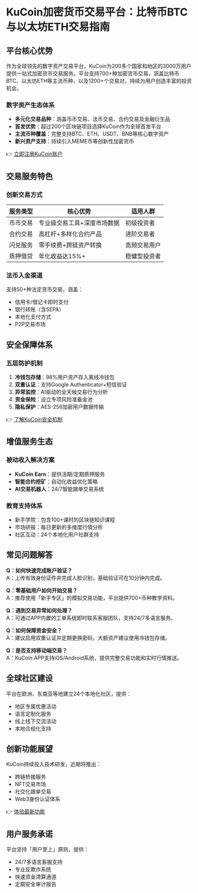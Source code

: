 # KuCoin加密货币交易平台：比特币BTC与以太坊ETH交易指南

## 平台核心优势

作为全球领先的数字资产交易平台，KuCoin为200多个国家和地区的3000万用户提供一站式加密货币交易服务。平台支持700+种加密货币交易，涵盖比特币BTC、以太坊ETH等主流币种，以及1200+个交易对，持续为用户创造丰富的投资机会。

### 数字资产生态体系
- **多元化交易品种**：涵盖币币交易、法币交易、合约交易及金融衍生品
- **首发优势**：超过200个区块链项目选择KuCoin作为全球首发平台
- **主流币种覆盖**：完整支持BTC、ETH、USDT、BNB等核心数字资产
- **新兴资产支持**：持续引入MEME币等创新性加密货币

👉 [立即注册KuCoin账户](https://bit.ly/okx_welcome)

## 交易服务特色

### 创新交易方式
| 服务类型   | 核心优势                          | 适用人群          |
|------------|-----------------------------------|-------------------|
| 币币交易   | 专业级交易工具+深度市场数据       | 初级投资者        |
| 合约交易   | 高杠杆+多样化合约产品             | 进阶交易者        |
| 闪兑服务   | 零手续费+跨链资产转换             | 高频交易用户      |
| 质押借贷   | 年化收益达15%+                    | 稳健型投资者      |

### 法币入金渠道
支持50+种法定货币交易，涵盖：
- 信用卡/借记卡即时支付
- 银行转账（含SEPA）
- 本地化支付方式
- P2P交易市场

## 安全保障体系

### 五层防护机制
1. **冷钱包存储**：98%用户资产存入离线冷钱包
2. **双重认证**：支持Google Authenticator+短信验证
3. **异常监控**：AI驱动的全天候交易行为分析
4. **资金保险**：设立专项风险准备金池
5. **隐私保护**：AES-256加密用户数据传输

👉 [了解KuCoin安全机制](https://bit.ly/okx_welcome)

## 增值服务生态

### 被动收入解决方案
- **KuCoin Earn**：提供活期/定期质押服务
- **智能合约挖矿**：自动化收益优化策略
- **AI交易机器人**：24/7智能跟单交易系统

### 教育支持体系
- 新手学院：包含100+课时的区块链知识课程
- 市场研报：每日更新的多维度行情分析
- 社区互动：24个本地化用户社群支持

## 常见问题解答

**Q：如何快速完成账户验证？**  
A：上传有效身份证件并完成人脸识别，基础验证可在10分钟内完成。

**Q：零基础用户如何开始交易？**  
A：推荐使用「新手专区」的模拟交易功能，平台提供700+币种教学资料。

**Q：遇到交易异常如何处理？**  
A：可通过APP内置的工单系统即时联系客服团队，支持24/7多语言服务。

**Q：如何保障资金安全？**  
A：建议启用双重认证并定期更换密码，大额资产建议使用冷钱包存储。

**Q：是否支持移动端交易？**  
A：KuCoin APP支持iOS/Android系统，提供完整交易功能和实时行情推送。

## 全球社区建设

平台在欧洲、东南亚等地建立24个本地化社区，提供：
- 地区专属优惠活动
- 语言定制化服务
- 线上线下交流活动
- 本地合规化支持

## 创新功能展望

KuCoin持续投入技术研发，近期将推出：
- 跨链桥接服务
- NFT交易市场
- 社交化跟单交易
- Web3身份认证体系

👉 [体验最新功能](https://bit.ly/okx_welcome)

## 用户服务承诺

平台坚持「用户至上」原则，提供：
- 24/7多语言客服支持
- 专业反欺诈系统
- 快速资金清算通道
- 定期安全审计报告
